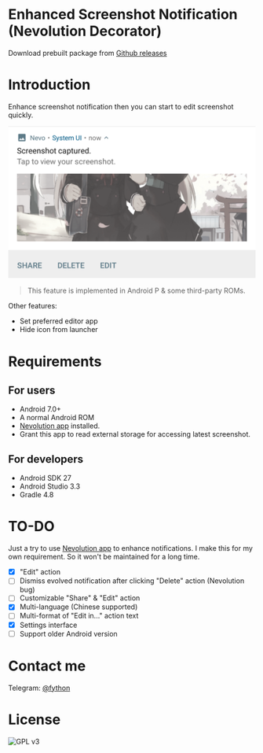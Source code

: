 Enhanced Screenshot Notification (Nevolution Decorator)
====

Download prebuilt package from [Github releases](https://github.com/fython/EnhancedScreenshotNotification/releases)

# Introduction

Enhance screenshot notification then you can start to edit screenshot quickly.

![Screenshot](.github/screenshot.png)

> This feature is implemented in Android P & some third-party ROMs.

Other features:

- Set preferred editor app
- Hide icon from launcher

# Requirements

## For users

- Android 7.0+
- A normal Android ROM
- [Nevolution app](https://play.google.com/store/apps/details?id=com.oasisfeng.nevo) installed.
- Grant this app to read external storage for accessing latest screenshot.

## For developers

- Android SDK 27
- Android Studio 3.3
- Gradle 4.8

# TO-DO

Just a try to use [Nevolution app](https://play.google.com/store/apps/details?id=com.oasisfeng.nevo) to enhance notifications. I make this for my own requirement. So it won't be maintained for a long time.

- [x] "Edit" action
- [ ] Dismiss evolved notification after clicking "Delete" action (Nevolution bug)
- [ ] Customizable "Share" & "Edit" action
- [x] Multi-language (Chinese supported)
- [ ] Multi-format of "Edit in..." action text
- [x] Settings interface
- [ ] Support older Android version

# Contact me

Telegram: [@fython](https://t.me/fython)

# License

![GPL v3](https://www.gnu.org/graphics/gplv3-127x51.png)